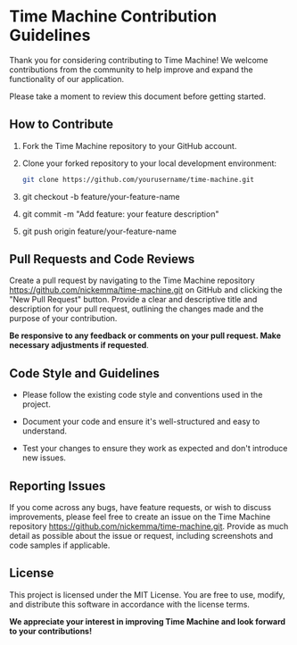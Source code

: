 # Time Machine Contribution Guidelines

Thank you for considering contributing to Time Machine! We welcome contributions from the community to help improve and expand the functionality of our application.

Please take a moment to review this document before getting started.

## How to Contribute

1. Fork the Time Machine repository to your GitHub account.

2. Clone your forked repository to your local development environment:

   ```bash
   git clone https://github.com/yourusername/time-machine.git

   ```

3. git checkout -b feature/your-feature-name

4. git commit -m "Add feature: your feature description"
5. git push origin feature/your-feature-name

## Pull Requests and Code Reviews

Create a pull request by navigating to the Time Machine repository https://github.com/nickemma/time-machine.git on GitHub and clicking the "New Pull Request" button. Provide a clear and descriptive title and description for your pull request, outlining the changes made and the purpose of your contribution.

**Be responsive to any feedback or comments on your pull request. Make necessary adjustments if requested**.

## Code Style and Guidelines

- Please follow the existing code style and conventions used in the project.

- Document your code and ensure it's well-structured and easy to understand.

- Test your changes to ensure they work as expected and don't introduce new issues.

## Reporting Issues

If you come across any bugs, have feature requests, or wish to discuss improvements, please feel free to create an issue on the Time Machine repository https://github.com/nickemma/time-machine.git. Provide as much detail as possible about the issue or request, including screenshots and code samples if applicable.

## License

This project is licensed under the MIT License. You are free to use, modify, and distribute this software in accordance with the license terms.

**We appreciate your interest in improving Time Machine and look forward to your contributions!**
